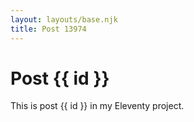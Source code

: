 ```yaml
---
layout: layouts/base.njk
title: Post 13974
---
```


# Post {{ id }}

This is post {{ id }} in my Eleventy project.
